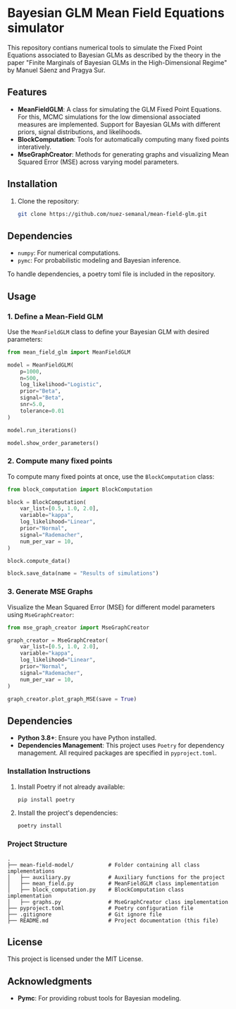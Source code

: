 # Bayesian GLM Mean Field Equations simulator

This repository contians numerical tools to simulate the Fixed Point Equations associated to Bayesian GLMs as described by the theory in the paper "Finite Marginals of Bayesian GLMs in the High-Dimensional Regime" by Manuel Sáenz and Pragya Sur.

## Features

- **MeanFieldGLM**: A class for simulating the GLM Fixed Point Equations. For this, MCMC simulations for the low dimensional associated measures are implemented. Support for Bayesian GLMs with different priors, signal distributions, and likelihoods.
- **BlockComputation**: Tools for automatically computing many fixed points interatively.
- **MseGraphCreator**: Methods for generating graphs and visualizing Mean Squared Error (MSE) across varying model parameters.

## Installation

1. Clone the repository:
   ```bash
   git clone https://github.com/nuez-semanal/mean-field-glm.git
   ```

## Dependencies

- `numpy`: For numerical computations.
- `pymc`: For probabilistic modeling and Bayesian inference.

To handle dependencies, a poetry toml file is included in the repository.

## Usage

### 1. Define a Mean-Field GLM
Use the `MeanFieldGLM` class to define your Bayesian GLM with desired parameters:

```python
from mean_field_glm import MeanFieldGLM

model = MeanFieldGLM(
    p=1000,
    n=500,
    log_likelihood="Logistic",
    prior="Beta",
    signal="Beta",
    snr=5.0,
    tolerance=0.01
)

model.run_iterations()

model.show_order_parameters()
```

### 2. Compute many fixed points

To compute many fixed points at once, use the `BlockComputation` class:

```python
from block_computation import BlockComputation

block = BlockComputation(
    var_list=[0.5, 1.0, 2.0],
    variable="kappa",
    log_likelihood="Linear",
    prior="Normal",
    signal="Rademacher",
    num_per_var = 10,
)

block.compute_data()

block.save_data(name = "Results of simulations")
```

### 3. Generate MSE Graphs
Visualize the Mean Squared Error (MSE) for different model parameters using `MseGraphCreator`:

```python
from mse_graph_creator import MseGraphCreator

graph_creator = MseGraphCreator(
    var_list=[0.5, 1.0, 2.0],
    variable="kappa",
    log_likelihood="Linear",
    prior="Normal",
    signal="Rademacher",
    num_per_var = 10,
)

graph_creator.plot_graph_MSE(save = True)
```

## Dependencies

- **Python 3.8+**: Ensure you have Python installed.  
- **Dependencies Management**: This project uses `Poetry` for dependency management. All required packages are specified in `pyproject.toml`.

### Installation Instructions

1. Install Poetry if not already available:
   ```bash
   pip install poetry
   ```
2. Install the project's dependencies:
   ```bash
   poetry install
   ```

### Project Structure

```
.
├── mean-field-model/           # Folder containing all class implementations
│   ├── auxiliary.py            # Auxiliary functions for the project
│   ├── mean_field.py           # MeanFieldGLM class implementation
│   ├── block_computation.py    # BlockComputation class implementation
│   ├── graphs.py               # MseGraphCreator class implementation
├── pyproject.toml              # Poetry configuration file
├── .gitignore                  # Git ignore file
├── README.md                   # Project documentation (this file)
```

## License

This project is licensed under the MIT License. 

## Acknowledgments

- **Pymc**: For providing robust tools for Bayesian modeling.